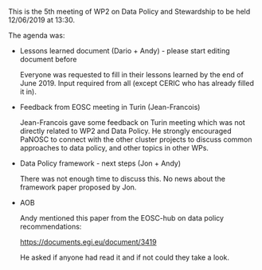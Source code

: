 This is the 5th meeting of WP2 on Data Policy and Stewardship to be held 12/06/2019 at 13:30.

The agenda was:

* Lessons learned document (Dario + Andy) - please start editing document before

    Everyone was requested to fill in their lessons learned by the end of June 2019.
    Input required from all (except CERIC who has already filled it in).

* Feedback from EOSC meeting in Turin (Jean-Francois)

    Jean-Francois gave some feedback on Turin meeting which was not directly related to WP2 and Data Policy. He strongly encouraged PaNOSC to connect with the other cluster projects to discuss common approaches to data policy, and other topics in other WPs.

* Data Policy framework - next steps (Jon + Andy)

    There was not enough time to discuss this. No news about the framework paper proposed by Jon.

* AOB 

    Andy mentioned this paper from the EOSC-hub on data policy recommendations:

    https://documents.egi.eu/document/3419

    He asked if anyone had read it and if not could they take a look.

